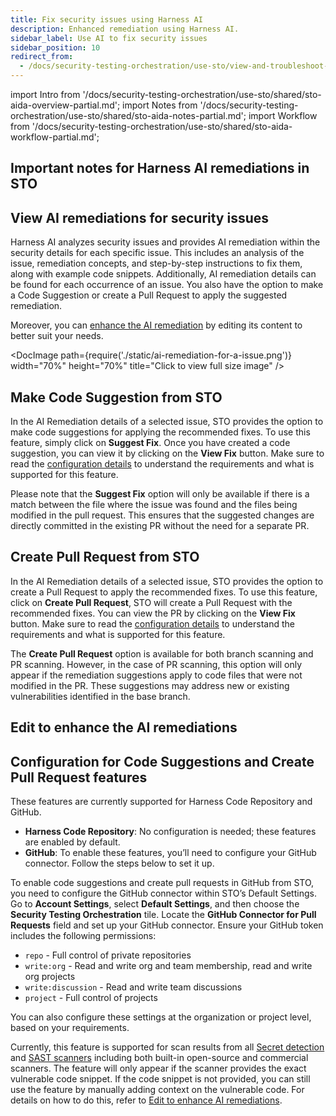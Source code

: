 ```yaml
---
title: Fix security issues using Harness AI
description: Enhanced remediation using Harness AI.
sidebar_label: Use AI to fix security issues
sidebar_position: 10
redirect_from: 
  - /docs/security-testing-orchestration/use-sto/view-and-troubleshoot-vulnerabilities/ai-based-remediations
---
```



import Intro from '/docs/security-testing-orchestration/use-sto/shared/sto-aida-overview-partial.md';
import Notes from '/docs/security-testing-orchestration/use-sto/shared/sto-aida-notes-partial.md';
import Workflow from '/docs/security-testing-orchestration/use-sto/shared/sto-aida-workflow-partial.md';


<Intro />

## Important notes for Harness AI remediations in STO


<Notes />

## View AI remediations for security issues
Harness AI analyzes security issues and provides AI remediation within the security details for each specific issue. This includes an analysis of the issue, remediation concepts, and step-by-step instructions to fix them, along with example code snippets. Additionally, AI remediation details can be found for each occurrence of an issue. You also have the option to make a Code Suggestion or create a Pull Request to apply the suggested remediation.

Moreover, you can [enhance the AI remediation](#edit-to-enhance-the-ai-remediations) by editing its content to better suit your needs.

<DocImage path={require('./static/ai-remediation-for-a-issue.png')} width="70%" height="70%" title="Click to view full size image" />

## Make Code Suggestion from STO

In the AI Remediation details of a selected issue, STO provides the option to make code suggestions for applying the recommended fixes. To use this feature, simply click on **Suggest Fix**. Once you have created a code suggestion, you can view it by clicking on the **View Fix** button. Make sure to read the [configuration details](#configuration-for-code-suggestions-and-create-pull-request-features) to understand the requirements and what is supported for this feature.

Please note that the **Suggest Fix** option will only be available if there is a match between the file where the issue was found and the files being modified in the pull request. This ensures that the suggested changes are directly committed in the existing PR without the need for a separate PR.

## Create Pull Request from STO

In the AI Remediation details of a selected issue, STO provides the option to create a Pull Request to apply the recommended fixes. To use this feature, click on **Create Pull Request**, STO will create a Pull Request with the recommended fixes. You can view the PR by clicking on the **View Fix** button. Make sure to read the [configuration details](#configuration-for-code-suggestions-and-create-pull-request-features) to understand the requirements and what is supported for this feature.

The **Create Pull Request** option is available for both branch scanning and PR scanning. However, in the case of PR scanning, this option will only appear if the remediation suggestions apply to code files that were not modified in the PR. These suggestions may address new or existing vulnerabilities identified in the base branch.

## Edit to enhance the AI remediations

<Workflow />

## Configuration for Code Suggestions and Create Pull Request features
These features are currently supported for Harness Code Repository and GitHub.
- **Harness Code Repository**: No configuration is needed; these features are enabled by default.
- **GitHub**: To enable these features, you’ll need to configure your GitHub connector. Follow the steps below to set it up.

To enable code suggestions and create pull requests in GitHub from STO, you need to configure the GitHub connector within STO’s Default Settings. Go to **Account Settings**, select **Default Settings**, and then choose the **Security Testing Orchestration** tile. Locate the **GitHub Connector for Pull Requests** field and set up your GitHub connector. Ensure your GitHub token includes the following permissions:
- `repo` - Full control of private repositories
- `write:org` - Read and write org and team membership, read and write org projects
- `write:discussion` - Read and write team discussions
- `project` - Full control of projects

You can also configure these settings at the organization or project level, based on your requirements.

Currently, this feature is supported for scan results from all [Secret detection](/docs/security-testing-orchestration/sto-techref-category/security-step-settings-reference#code-repo-scanners) and [SAST scanners](/docs/security-testing-orchestration/sto-techref-category/security-step-settings-reference#code-repo-scanners) including both built-in open-source and commercial scanners. The feature will only appear if the scanner provides the exact vulnerable code snippet. If the code snippet is not provided, you can still use the feature by manually adding context on the vulnerable code. For details on how to do this, refer to [Edit to enhance AI remediations](/docs/security-testing-orchestration/remediations/ai-based-remediations#edit-to-enhance-the-ai-remediations).